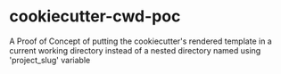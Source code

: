 # cookiecutter-cwd-poc
A Proof of Concept of putting the cookiecutter's rendered template in a current working directory instead of a nested directory named using 'project_slug' variable
